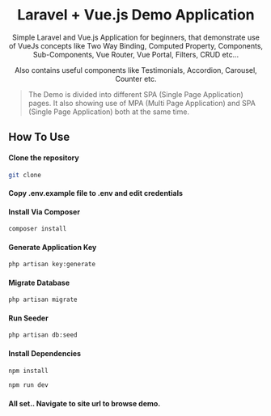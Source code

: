 <h1 align="center">Laravel + Vue.js Demo Application</h1>

<p align="center">Simple Laravel and Vue.js Application for beginners, that demonstrate use of VueJs concepts like Two Way Binding, Computed Property, Components, Sub-Components, Vue Router, Vue Portal, Filters, CRUD etc...</p>
<p align="center">Also contains useful components like Testimonials, Accordion, Carousel, Counter etc.</p>

> The Demo is divided into different SPA (Single Page Application) pages. It also showing use of MPA (Multi Page Application) and SPA (Single Page Application) both at the same time.


## How To Use

#### Clone the repository

```bash
git clone
```

#### Copy .env.example file to .env and edit credentials

#### Install Via Composer

```bash
composer install
```

#### Generate Application Key

```bash
php artisan key:generate
```

#### Migrate Database

```bash
php artisan migrate
```

#### Run Seeder

```bash
php artisan db:seed
```

#### Install Dependencies

```bash
npm install

npm run dev
```

#### All set.. Navigate to site url to browse demo. 



 
 
